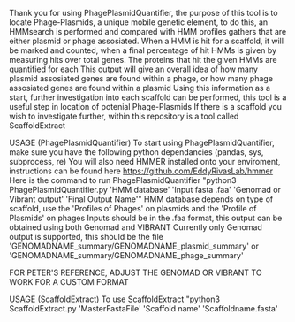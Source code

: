 Thank you for using PhagePlasmidQuantifier, the purpose of this tool is to locate Phage-Plasmids, a unique mobile genetic element, to do this, an HMMsearch is performed and compared with HMM profiles gathers that are either plasmid or phage assosiated.
When a HMM is hit for a scaffold, it will be marked and counted, when a final percentage of hit HMMs is given by measuring hits over total genes.
The proteins that hit the given HMMs are quantified for each
This output will give an overall idea of how many plasmid assosiated genes are found within a phage, or how many phage assosiated genes are found within a plasmid
Using this information as a start, further investigation into each scaffold can be performed, this tool is a useful step in location of potenial Phage-Plasmids
If there is a scaffold you wish to investigate further, within this repository is a tool called ScaffoldExtract

USAGE (PhagePlasmidQuantifier)
To start using PhagePlasmidQuantifier, make sure you have the following python dependancies (pandas, sys, subprocess, re)
You will also need HMMER installed onto your enviroment, instructions can be found here https://github.com/EddyRivasLab/hmmer 
Here is the command to run PhagePlasmidQuantifier
"python3 PhagePlasmidQuantifier.py 'HMM database' 'Input fasta .faa' 'Genomad or Vibrant output' 'Final Output Name'"
HMM database depends on type of scaffold, use the 'Profiles of Phages' on plasmids and the 'Profile of Plasmids' on phages
Inputs should be in the .faa format, this output can be obtained using both Genomad and VIBRANT
Currently only Genomad output is supported, this should be the file 'GENOMADNAME_summary/GENOMADNAME_plasmid_summary' or 'GENOMADNAME_summary/GENOMADNAME_phage_summary'


FOR PETER'S REFERENCE, ADJUST THE GENOMAD OR VIBRANT TO WORK FOR A CUSTOM FORMAT

USAGE (ScaffoldExtract)
To use ScaffoldExtract
"python3 ScaffoldExtract.py 'MasterFastaFile' 'Scaffold name' 'Scaffoldname.fasta'






